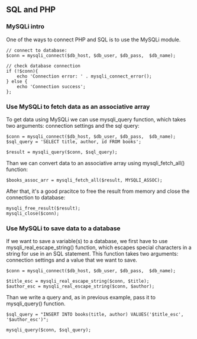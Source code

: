 ## SQL and PHP

### MySQLi intro

One of the ways to connect PHP and SQL is to use the MySQLi module.

    // connect to database:
    $conn = mysqli_connect($db_host, $db_user, $db_pass,  $db_name);

    // check database connection
    if (!$conn){
        echo 'Connection error: ' . mysqli_connect_error();
    } else {
        echo 'Connection success';
    };

### Use MySQLi to fetch data as an associative array

To get data using MySQLi we can use mysqli_query function, which takes two arguments: connection settings and the sql query:

    $conn = mysqli_connect($db_host, $db_user, $db_pass,  $db_name);
    $sql_query = 'SELECT title, author, id FROM books';

    $result = mysqli_query($conn, $sql_query);

Than we can convert data to an associative array using mysqli_fetch_all() function:

    $books_assoc_arr = mysqli_fetch_all($result, MYSQLI_ASSOC);

After that, it's a good pracitce to free the result from memory and close the connection to database:

    mysqli_free_result($result);
    mysqli_close($conn);

### Use MySQLi to save data to a database

If we want to save a variable(s) to a database, we first have to use mysqli_real_escape_string() function, which escapes special characters in a string for use in an SQL statement. This function takes two arguments: connection settings and a value that we want to save.

    $conn = mysqli_connect($db_host, $db_user, $db_pass,  $db_name);

    $title_esc = mysqli_real_escape_string($conn, $title);
    $author_esc = mysqli_real_escape_string($conn, $author);

Than we write a query and, as in previous example, pass it to mysqli_query() function.

    $sql_query = "INSERT INTO books(title, author) VALUES('$title_esc', '$author_esc')";

    mysqli_query($conn, $sql_query);